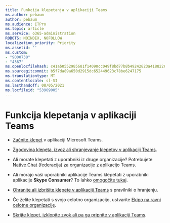 ```yaml
---
title: Funkcija klepetanja v aplikaciji Teams
ms.author: pebaum
author: pebaum
ms.audience: ITPro
ms.topic: article
ms.service: o365-administration
ROBOTS: NOINDEX, NOFOLLOW
localization_priority: Priority
ms.assetid: ''
ms.custom:
- "9000738"
- "4367"
ms.openlocfilehash: c41ab0552985681f14090cc049f8bd77b8b49242823a418822674cd21dea0f77
ms.sourcegitcommit: b5f7da89a650d2915dc652449623c78be6247175
ms.translationtype: MT
ms.contentlocale: sl-SI
ms.lasthandoff: 08/05/2021
ms.locfileid: "53909005"
---
```

# <a name="teams-chat-functionality"></a>Funkcija klepetanja v aplikaciji Teams

- [Začnite klepet](https://support.office.com/article/start-a-chat-in-teams-0c71b32b-c050-4930-a887-5afbe742b3d8) v aplikaciji Microsoft Teams.

- [Zgodovina klepeta, izvoz ali shranjevanje klepetov v aplikaciji Teams](https://docs.microsoft.com/alchemyinsights/chat-history-in-microsoft-teams).

- Ali morate klepetati z uporabniki iz druge organizacije? Potrebujete [Native Chat](https://docs.microsoft.com/microsoftteams/native-chat-for-external-users) (federacija) za organizacije z aplikacijo Teams.

- Ali morajo vaši uporabniki aplikacije Teams klepetati z uporabniki aplikacije **Skype Consumer**? To lahko [omogočite tukaj](https://docs.microsoft.com/microsoftteams/manage-external-access#step-1---enable-your-organization-to-communicate-with-another-teams-organization). 

- [Ohranite ali izbrišite klepete v aplikaciji Teams](https://docs.microsoft.com/microsoftteams/retention-policies) s pravilniki o hranjenju.

- Če želite klepetati s svojo celotno organizacijo, ustvarite [Ekipo na ravni celotne organizacije](https://docs.microsoft.com/microsoftteams/create-an-org-wide-team).

- [Skrijte klepet, izklopite zvok ali pa ga pripnite v aplikaciji Teams](https://support.office.com/article/hide-mute-or-pin-a-chat-in-teams-9aee02ef-713d-495b-8a73-9762d8e4b066).
